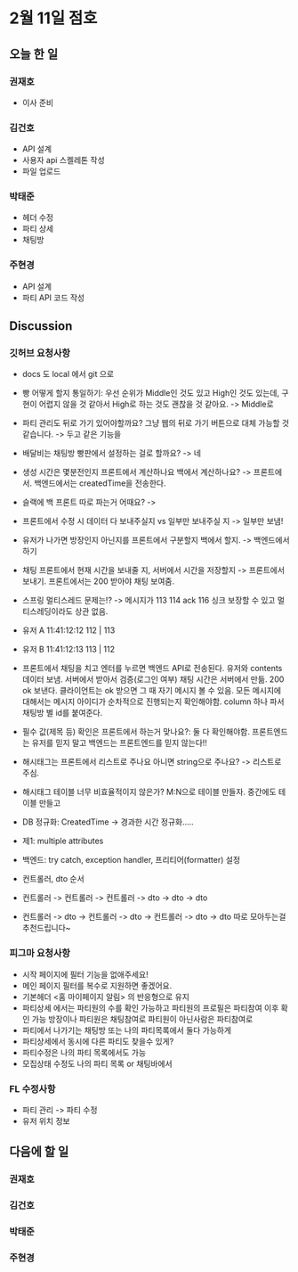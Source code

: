 # 2월 11일 점호

## 오늘 한 일

### 권재호

- 이사 준비

### 김건호

- API 설계
- 사용자 api 스켈레톤 작성
- 파일 업로드

### 박태준

- 헤더 수정
- 파티 상세
- 채팅방

### 주현경

- API 설계
- 파티 API 코드 작성

## Discussion

### 깃허브 요청사항

- docs 도 local 에서 git 으로
- 빵 어떻게 할지 통일하기: 우선 순위가 Middle인 것도 있고 High인 것도 있는데, 구현이 어렵지 않을 것 같아서 High로 하는 것도 괜찮을 것 같아요. -> Middle로
- 파티 관리도 뒤로 가기 있어야할까요? 그냥 웹의 뒤로 가기 버튼으로 대체 가능할 것 같습니다. -> 두고 같은 기능을
- 배달비는 채팅방 빵판에서 설정하는 걸로 할까요? -> 네
- 생성 시간은 몇분전인지 프론트에서 계산하나요 백에서 계산하나요? -> 프론트에서. 백엔드에서는 createdTime을 전송한다.
- 슬랙에 백 프론트 따로 파는거 어때요? ->
- 프론트에서 수정 시 데이터 다 보내주실지 vs 일부만 보내주실 지 -> 일부만 보냄!
- 유저가 나가면 방장인지 아닌지를 프론트에서 구분할지 백에서 할지. -> 백엔드에서 하기

- 채팅 프론트에서 현재 시간을 보내줄 지, 서버에서 시간을 저장할지 -> 프론트에서 보내기. 프론트에서는 200 받아야 채팅 보여줌.
- 스프링 멀티스레드 문제는!? -> 메시지가 113 114 ack 116 싱크 보장할 수 있고 멀티스레딩이라도 상관 없음.
- 유저 A 11:41:12:12 112 | 113
- 유저 B 11:41:12:13 113 | 112
- 프론트에서 채팅을 치고 엔터를 누르면 백엔드 API로 전송된다. 유저와 contents 데이터 보냄. 서버에서 받아서 검증(로그인 여부) 채팅 시간은 서버에서 만듦. 200 ok 보낸다. 클라이언트는 ok 받으면 그 때 자기 메시지 볼 수 있음. 모든 메시지에 대해서는 메시지 아이디가 순차적으로 진행되는지 확인해야함. column 하나 파서 채팅방 별 id를 붙여준다.
- 필수 값(제목 등) 확인은 프론트에서 하는거 맞나요?: 둘 다 확인해야함. 프론트엔드는 유저를 믿지 말고 백엔드는 프론트엔드를 믿지 않는다!!
- 해시태그는 프론트에서 리스트로 주나요 아니면 string으로 주나요? -> 리스트로 주심.
- 해시태그 테이블 너무 비효율적이지 않은가? M:N으로 테이블 만들자. 중간에도 테이블 만들고
- DB 정규화: CreatedTime -> 경과한 시간 정규화.....
- 제1: multiple attributes
- 백엔드: try catch, exception handler, 프리티어(formatter) 설정
- 컨트롤러, dto 순서
- 컨트롤러 -> 컨트롤러 -> 컨트롤러 -> dto -> dto -> dto
- 컨트롤러 -> dto -> 컨트롤러 -> dto -> 컨트롤러 -> dto
  -> dto 따로 모아두는걸 추천드립니다~

### 피그마 요청사항

- 시작 페이지에 필터 기능을 없애주세요!
- 메인 페이지 필터를 복수로 지원하면 좋겠어요.
- 기본헤더 <홈 마이페이지 알림> 의 반응형으로 유지
- 파티상세 에서는 파티원의 수를 확인 가능하고 파티원의 프로필은 파티참여 이후 확인 가능 방장이나 파티원은 채팅참여로 파티원이 아닌사람은 파티참여로
- 파티에서 나가기는 채팅방 또는 나의 파티목록에서 둘다 가능하게
- 파티상세에서 동시에 다른 파티도 찾을수 있게?
- 파티수정은 나의 파티 목록에서도 가능
- 모집상태 수정도 나의 파티 목록 or 채팅바에서

### FL 수정사항

- 파티 관리 -> 파티 수정
- 유저 위치 정보

## 다음에 할 일

### 권재호

### 김건호

### 박태준

### 주현경
